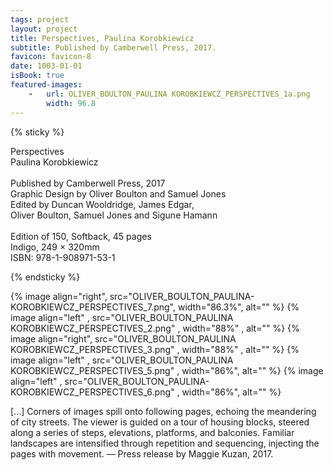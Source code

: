 ```yaml
---
tags: project
layout: project
title: Perspectives, Paulina Korobkiewicz
subtitle: Published by Camberwell Press, 2017.
favicon: favicon-8
date: 1003-01-01
isBook: true
featured-images:
    -   url: OLIVER_BOULTON_PAULINA KOROBKIEWCZ_PERSPECTIVES_1a.png
        width: 96.8
---
```


{% sticky %}

Perspectives<br>
Paulina Korobkiewicz<br>
<br>
Published by Camberwell Press, 2017<br>
Graphic Design by Oliver Boulton and Samuel Jones<br>
Edited by Duncan Wooldridge, James Edgar,<br>
Oliver Boulton, Samuel Jones and Sigune Hamann<br>
<br>
Edition of 150, Softback, 45 pages<br>
Indigo, 249 × 320mm<br>
ISBN: 978-1-908971-53-1

{% endsticky %}

{% image align="right", src="OLIVER_BOULTON_PAULINA-KOROBKIEWCZ_PERSPECTIVES_7.png", width="86.3%", alt="" %}
{% image align="left" , src="OLIVER_BOULTON_PAULINA KOROBKIEWCZ_PERSPECTIVES_2.png" , width="88%"  , alt="" %}
{% image align="right", src="OLIVER_BOULTON_PAULINA KOROBKIEWCZ_PERSPECTIVES_3.png" , width="88%"  , alt="" %}
{% image align="left" , src="OLIVER_BOULTON_PAULINA KOROBKIEWCZ_PERSPECTIVES_5.png" , width="86%", alt="" %}
{% image align="left" , src="OLIVER_BOULTON_PAULINA-KOROBKIEWCZ_PERSPECTIVES_6.png" , width="86%", alt="" %}


[...] Corners of images spill onto following pages, echoing the meandering of city streets. The viewer is guided on a tour of housing blocks, steered along a series of steps, elevations, platforms, and balconies. Familiar landscapes are intensified through repetition and sequencing, injecting the pages with movement. — Press release by Maggie Kuzan, 2017.